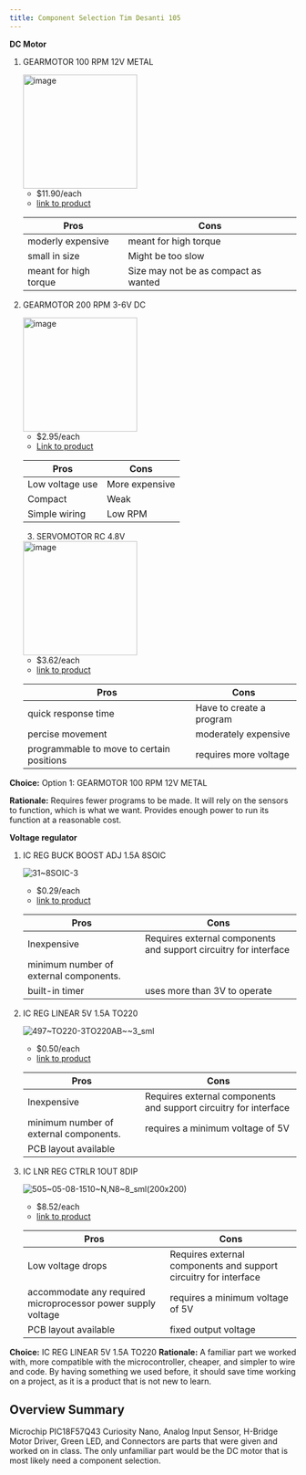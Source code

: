 ```yaml
---
title: Component Selection Tim Desanti 105
---
```



**DC Motor**

1. GEARMOTOR 100 RPM 12V METAL

   <img width="200" height="200" alt="image" src="https://github.com/user-attachments/assets/a2ebb640-b700-45e1-a3cc-9bf42f43ed35" />




    * $11.90/each
    * [link to product](https://www.digikey.com/en/products/detail/sparkfun-electronics/11696/6163657)

    | Pros                                      | Cons                                                             |
    | ----------------------------------------- | ---------------------------------------------------------------- |
    | moderly expensive                         | meant for high torque                                            |
    | small in size                             | Might be too slow                                                |
    | meant for high torque                     | Size may not be as compact as wanted                             |

2. GEARMOTOR 200 RPM 3-6V DC

    <img width="200" height="200" alt="image" src="https://github.com/user-attachments/assets/2ceb7257-6a29-4b6e-a94b-e67cd63d4f13" />


    * $2.95/each
    * [Link to product](https://www.digikey.com/en/products/detail/adafruit-industries-llc/3777/8687221)

    | Pros                                                              | Cons                |
    | ----------------------------------------------------------------- | ------------------- |
    | Low voltage use                                                   | More expensive      |
    | Compact                                                           | Weak                |
    | Simple wiring                                                     | Low RPM             |        

   3. SERVOMOTOR RC 4.8V

   <img width="200" height="200" alt="image" src="https://github.com/user-attachments/assets/90d04205-5d41-4f75-ae2f-dc2e91027256" />


    * $3.62/each
    * [link to product](https://www.digikey.com/en/products/detail/dfrobot/SER0006/7597224)

    | Pros                                      | Cons                                                             |
    | ----------------------------------------- | ---------------------------------------------------------------- |
    | quick response time                       | Have to create a program                                         |
    | percise movement                          | moderately expensive                                             |
    | programmable to move to certain positions | requires more voltage

**Choice:** Option 1: GEARMOTOR 100 RPM 12V METAL

**Rationale:** Requires fewer programs to be made. It will rely on the sensors to function, which is what we want. Provides enough power to
run its function at a reasonable cost.

**Voltage regulator**

1. IC REG BUCK BOOST ADJ 1.5A 8SOIC

   ![31~8SOIC-3](https://github.com/user-attachments/assets/79a5d0b8-587e-43c4-ab3a-1e7bf68ff89e)


    * $0.29/each
    * [link to product](https://www.digikey.com/en/products/detail/diodes-incorporated/AZ34063UMTR-G1/4471007)

    | Pros                                      | Cons                                                             |
    | ----------------------------------------- | ---------------------------------------------------------------- |
    | Inexpensive                               | Requires external components and support circuitry for interface |
    | minimum number of external components.    |                                                                  |
    | built-in timer                            | uses more than 3V to operate



2. IC REG LINEAR 5V 1.5A TO220

    ![497~TO220-3TO220AB~~3_sml](https://github.com/user-attachments/assets/287a036d-0502-41a2-8303-bae58bfbc862)


    * $0.50/each
    * [link to product](https://www.digikey.com/en/products/detail/stmicroelectronics/L7805CV/585964)

    | Pros                                      | Cons                                                             |
    | ----------------------------------------- | ---------------------------------------------------------------- |
    | Inexpensive                               | Requires external components and support circuitry for interface |
    | minimum number of external components.    | requires a minimum voltage of 5V                                 |
    | PCB layout available                      | 
   






3. IC LNR REG CTRLR 1OUT 8DIP

   ![505~05-08-1510~N,N8~8_sml(200x200)](https://github.com/user-attachments/assets/1271e721-f886-48c1-9324-939288974429)


    * $8.52/each
    * [link to product](https://www.digikey.com/en/products/detail/analog-devices-inc/LT1575CN8-5-PBF/962848)

    | Pros                                      | Cons                                                             |
    | ----------------------------------------- | ---------------------------------------------------------------- |
    | Low voltage drops                         | Requires external components and support circuitry for interface |
    | accommodate any required microprocessor power supply voltage    | requires a minimum voltage of 5V                                 |
    | PCB layout available                      | fixed output voltage

**Choice:**  IC REG LINEAR 5V 1.5A TO220
**Rationale:** A familiar part we worked with, more compatible with the microcontroller, cheaper, and simpler to wire and code. By having
something we used before, it should save time working on a project, as it is a product that is not new to learn. 

## Overview Summary
Microchip PIC18F57Q43 Curiosity Nano, Analog Input Sensor, H-Bridge Motor Driver, Green LED, and Connectors are parts that were given and worked on in class. The only unfamiliar part would be the DC motor that is most likely need a component selection. 

